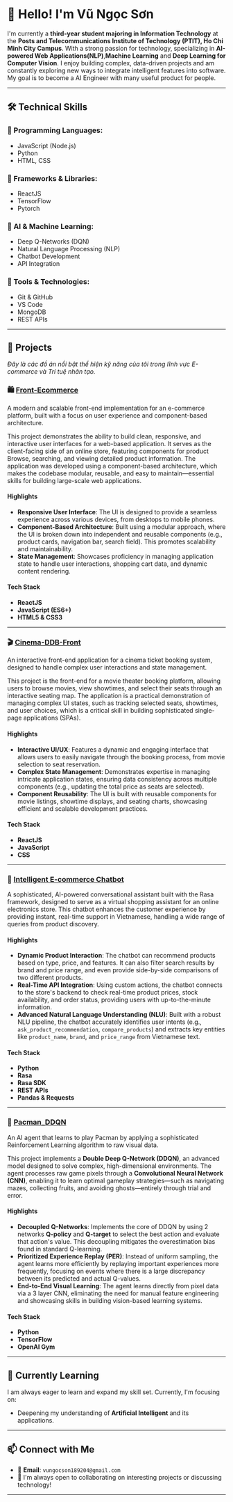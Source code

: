 # 👋 Hello! I'm Vũ Ngọc Sơn 

I'm currently a **third-year student majoring in Information Technology** at the **Posts and Telecommunications Institute of Technology (PTIT), Ho Chi Minh City Campus**. With a strong passion for technology, specializing in **AI-powered Web Applications(NLP)**,**Machine Learning** and **Deep Learning for Computer Vision**. I enjoy building complex, data-driven projects and am constantly exploring new ways to integrate intelligent features into software. My goal is to become a AI Engineer with many useful product for people.

---

## 🛠️ Technical Skills

### 🔹 Programming Languages:
- JavaScript (Node.js)
- Python
- HTML, CSS

### 🔹 Frameworks & Libraries:
- ReactJS
- TensorFlow
- Pytorch

### 🔹 AI & Machine Learning:
- Deep Q-Networks (DQN)
- Natural Language Processing (NLP)
- Chatbot Development
- API Integration

### 🔹 Tools & Technologies:
- Git & GitHub
- VS Code
- MongoDB
- REST APIs

---

## 🚀 Projects

*Đây là các đồ án nổi bật thể hiện kỹ năng của tôi trong lĩnh vực E-commerce và Trí tuệ nhân tạo.*

### 🛍️ [Front-Ecommerce](https://github.com/sonplusplus/Front-Ecommerce)
A modern and scalable front-end implementation for an e-commerce platform, built with a focus on user experience and component-based architecture.

This project demonstrates the ability to build clean, responsive, and interactive user interfaces for a web-based application. It serves as the client-facing side of an online store, featuring components for product Browse, searching, and viewing detailed product information. The application was developed using a component-based architecture, which makes the codebase modular, reusable, and easy to maintain—essential skills for building large-scale web applications.

#### Highlights
* **Responsive User Interface**: The UI is designed to provide a seamless experience across various devices, from desktops to mobile phones.
* **Component-Based Architecture**: Built using a modular approach, where the UI is broken down into independent and reusable components (e.g., product cards, navigation bar, search field). This promotes scalability and maintainability.
* **State Management**: Showcases proficiency in managing application state to handle user interactions, shopping cart data, and dynamic content rendering.

#### Tech Stack
* **ReactJS**
* **JavaScript (ES6+)**
* **HTML5 & CSS3**

---

### 🎬 [Cinema-DDB-Front](https://github.com/sonplusplus/Cinema-DDB-Front)
An interactive front-end application for a cinema ticket booking system, designed to handle complex user interactions and state management.

This project is the front-end for a movie theater booking platform, allowing users to browse movies, view showtimes, and select their seats through an interactive seating map. The application is a practical demonstration of managing complex UI states, such as tracking selected seats, showtimes, and user choices, which is a critical skill in building sophisticated single-page applications (SPAs).

#### Highlights
* **Interactive UI/UX**: Features a dynamic and engaging interface that allows users to easily navigate through the booking process, from movie selection to seat reservation.
* **Complex State Management**: Demonstrates expertise in managing intricate application states, ensuring data consistency across multiple components (e.g., updating the total price as seats are selected).
* **Component Reusability**: The UI is built with reusable components for movie listings, showtime displays, and seating charts, showcasing efficient and scalable development practices.

#### Tech Stack
* **ReactJS**
* **JavaScript**
* **CSS**

---

### 🤖 [Intelligent E-commerce Chatbot](https://github.com/sonplusplus/Chatbot-ecommerce)
A sophisticated, AI-powered conversational assistant built with the Rasa framework, designed to serve as a virtual shopping assistant for an online electronics store. This chatbot enhances the customer experience by providing instant, real-time support in Vietnamese, handling a wide range of queries from product discovery.

#### Highlights
* **Dynamic Product Interaction**: The chatbot can recommend products based on type, price, and features. It can also filter search results by brand and price range, and even provide side-by-side comparisons of two different products.
* **Real-Time API Integration**: Using custom actions, the chatbot connects to the store's backend to check real-time product prices, stock availability, and order status, providing users with up-to-the-minute information.
* **Advanced Natural Language Understanding (NLU)**: Built with a robust NLU pipeline, the chatbot accurately identifies user intents (e.g., `ask_product_recommendation`, `compare_products`) and extracts key entities like `product_name`, `brand`, and `price_range` from Vietnamese text.

#### Tech Stack
* **Python**
* **Rasa**
* **Rasa SDK**
* **REST APIs**
* **Pandas & Requests**

---

### 🚀 [Pacman_DDQN](https://github.com/sonplusplus/Pacman_DDQN)
An AI agent that learns to play Pacman by applying a sophisticated Reinforcement Learning algorithm to raw visual data.

This project implements a **Double Deep Q-Network (DDQN)**, an advanced model designed to solve complex, high-dimensional environments. The agent processes raw game pixels through a **Convolutional Neural Network (CNN)**, enabling it to learn optimal gameplay strategies—such as navigating mazes, collecting fruits, and avoiding ghosts—entirely through trial and error.

#### Highlights
* **Decoupled Q-Networks**: Implements the core of DDQN by using 2 networks **Q-policy** and **Q-target** to select the best action and evaluate that action's value. This decoupling mitigates the overestimation bias found in standard Q-learning.
* **Prioritized Experience Replay (PER)**: Instead of uniform sampling, the agent learns more efficiently by replaying important experiences more frequently, focusing on events where there is a large discrepancy between its predicted and actual Q-values.
* **End-to-End Visual Learning**: The agent learns directly from pixel data via a 3 layer CNN, eliminating the need for manual feature engineering and showcasing skills in building vision-based learning systems.

#### Tech Stack
* **Python**
* **TensorFlow**
* **OpenAI Gym**

---

## 🌱 Currently Learning

I am always eager to learn and expand my skill set. Currently, I'm focusing on:
- Deepening my understanding of **Artificial Intelligent** and its applications.

---

## 📫 Connect with Me

- 🔗 **Email**: `vungocson189204@gmail.com`
- 💬 I'm always open to collaborating on interesting projects or discussing technology!

---
